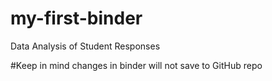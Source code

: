 # my-first-binder
Data Analysis of Student Responses

#Keep in mind changes in binder will not save to GitHub repo
